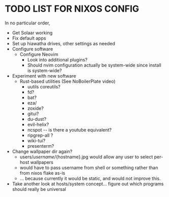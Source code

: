 # TODO LIST FOR NIXOS CONFIG

In no particular order,

- Get Solaar working
- Fix default apps
- Set up hiawatha drives, other settings as needed
- Configure software
    - Configure Neovim
        - Look into additional plugins?
        - Should nvim configuration actually be system-wide since install is system-wide?
- Experiment with new software
    - Rust-based utilities (See NoBoilerPlate video)
        - uutils coreutils?
        - fd?
        - bat?
        - eza/
        - zoxide? 
        - gitui?
        - du-dust?
        - evil-helix?
        - ncspot -- is there a youtube equivalent?
        - ripgrep-all ?
        - wiki-tui?
        - presenterm?
- Change wallpaper dir again?
    - users/${username}/${hostname}.jpg would allow any user to select per-host wallpapers
    - would have to pass username from shell or something rather than from nixos flake as-is
    - ... because currently it would be static, and would not improve this.
- Take another look at hosts/system concept... figure out which programs should really be universal
